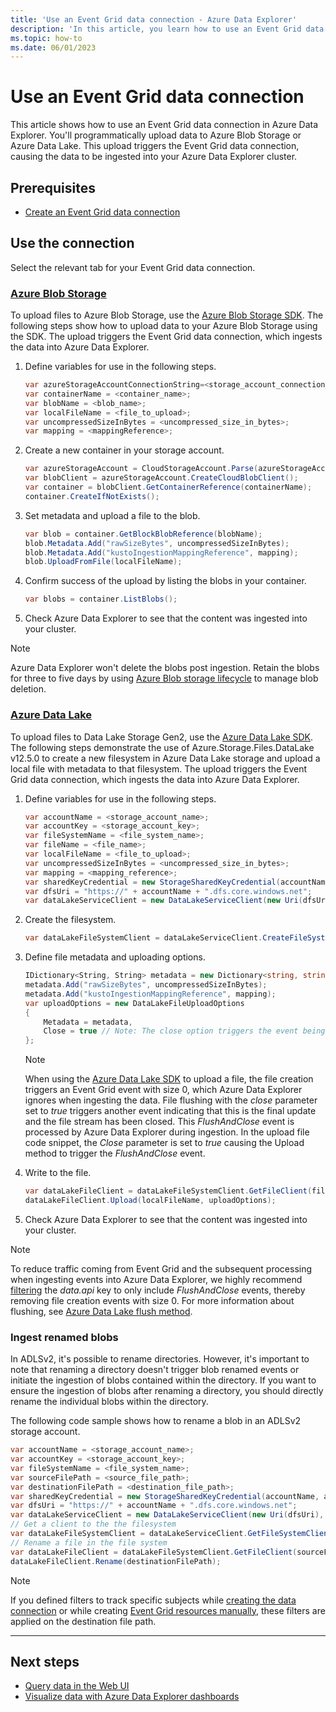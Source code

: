 ```yaml
---
title: 'Use an Event Grid data connection - Azure Data Explorer'
description: 'In this article, you learn how to use an Event Grid data connection in Azure Data Explorer.'
ms.topic: how-to
ms.date: 06/01/2023
---
```


# Use an Event Grid data connection

This article shows how to use an Event Grid data connection in Azure Data Explorer. You'll programmatically upload data to Azure Blob Storage or Azure Data Lake. This upload triggers the Event Grid data connection, causing the data to be ingested into your Azure Data Explorer cluster.

## Prerequisites

* [Create an Event Grid data connection](create-event-grid-connection.md)

## Use the connection

Select the relevant tab for your Event Grid data connection.

### [Azure Blob Storage](#tab/azure-blob-storage)

To upload files to Azure Blob Storage, use the [Azure Blob Storage SDK](https://www.nuget.org/packages/Azure.Storage.Blobs/). The following steps show how to upload data to your Azure Blob Storage using the SDK. The upload triggers the Event Grid data connection, which ingests the data into Azure Data Explorer.

1. Define variables for use in the following steps.

    ```csharp
    var azureStorageAccountConnectionString=<storage_account_connection_string>;
    var containerName = <container_name>;
    var blobName = <blob_name>;
    var localFileName = <file_to_upload>;
    var uncompressedSizeInBytes = <uncompressed_size_in_bytes>;
    var mapping = <mappingReference>;
    ```

1. Create a new container in your storage account.

    ```csharp
    var azureStorageAccount = CloudStorageAccount.Parse(azureStorageAccountConnectionString);
    var blobClient = azureStorageAccount.CreateCloudBlobClient();
    var container = blobClient.GetContainerReference(containerName);
    container.CreateIfNotExists();
    ```

1. Set metadata and upload a file to the blob.

    ```csharp
    var blob = container.GetBlockBlobReference(blobName);
    blob.Metadata.Add("rawSizeBytes", uncompressedSizeInBytes);
    blob.Metadata.Add("kustoIngestionMappingReference", mapping);
    blob.UploadFromFile(localFileName);
    ```

1. Confirm success of the upload by listing the blobs in your container.

    ```csharp
    var blobs = container.ListBlobs();
    ```

1. Check Azure Data Explorer to see that the content was ingested into your cluster.

> [!NOTE]
> Azure Data Explorer won't delete the blobs post ingestion. Retain the blobs for three to five days by using [Azure Blob storage lifecycle](/azure/storage/blobs/storage-lifecycle-management-concepts?tabs=azure-portal) to manage blob deletion.

### [Azure Data Lake](#tab/azure-data-lake)

To upload files to Data Lake Storage Gen2, use the [Azure Data Lake SDK](https://www.nuget.org/packages/Azure.Storage.Files.DataLake/). The following steps demonstrate the use of Azure.Storage.Files.DataLake v12.5.0 to create a new filesystem in Azure Data Lake storage and upload a local file with metadata to that filesystem. The upload triggers the Event Grid data connection, which ingests the data into Azure Data Explorer.

1. Define variables for use in the following steps.

    ```csharp
    var accountName = <storage_account_name>;
    var accountKey = <storage_account_key>;
    var fileSystemName = <file_system_name>;
    var fileName = <file_name>;
    var localFileName = <file_to_upload>;
    var uncompressedSizeInBytes = <uncompressed_size_in_bytes>;
    var mapping = <mapping_reference>;
    var sharedKeyCredential = new StorageSharedKeyCredential(accountName, accountKey);
    var dfsUri = "https://" + accountName + ".dfs.core.windows.net";
    var dataLakeServiceClient = new DataLakeServiceClient(new Uri(dfsUri), sharedKeyCredential);
    ```

1. Create the filesystem.

    ```csharp
    var dataLakeFileSystemClient = dataLakeServiceClient.CreateFileSystem(fileSystemName).Value;
    ```

1. Define file metadata and uploading options.

    ```csharp
    IDictionary<String, String> metadata = new Dictionary<string, string>();
    metadata.Add("rawSizeBytes", uncompressedSizeInBytes);
    metadata.Add("kustoIngestionMappingReference", mapping);
    var uploadOptions = new DataLakeFileUploadOptions
    {
        Metadata = metadata,
        Close = true // Note: The close option triggers the event being processed by the data connection
    };
    ```

    > [!NOTE]
    > When using the [Azure Data Lake SDK](https://www.nuget.org/packages/Azure.Storage.Files.DataLake/) to upload a file, the file creation triggers an Event Grid event with size 0, which Azure Data Explorer ignores when ingesting the data. File flushing with the *close* parameter set to *true* triggers another event indicating that this is the final update and the file stream has been closed. This *FlushAndClose* event is processed by Azure Data Explorer during ingestion. In the upload file code snippet, the *Close* parameter is set to *true* causing the Upload method to trigger the *FlushAndClose* event.

1. Write to the file.

    ```csharp
    var dataLakeFileClient = dataLakeFileSystemClient.GetFileClient(fileName);
    dataLakeFileClient.Upload(localFileName, uploadOptions);
    ```

1. Check Azure Data Explorer to see that the content was ingested into your cluster.

> [!NOTE]
> To reduce traffic coming from Event Grid and the subsequent processing when ingesting events into Azure Data Explorer, we highly recommend [filtering](ingest-data-event-grid-manual.md#create-an-event-grid-subscription) the *data.api* key to only include *FlushAndClose* events, thereby removing file creation events with size 0. For more information about flushing, see [Azure Data Lake flush method](/dotnet/api/azure.storage.files.datalake.datalakefileclient.flush).

### Ingest renamed blobs

In ADLSv2, it's possible to rename directories. However, it's important to note that renaming a directory doesn't trigger blob renamed events or initiate the ingestion of blobs contained within the directory. If you want to ensure the ingestion of blobs after renaming a directory, you should directly rename the individual blobs within the directory.

The following code sample shows how to rename a blob in an ADLSv2 storage account.

```csharp
var accountName = <storage_account_name>;
var accountKey = <storage_account_key>;
var fileSystemName = <file_system_name>;
var sourceFilePath = <source_file_path>;
var destinationFilePath = <destination_file_path>;
var sharedKeyCredential = new StorageSharedKeyCredential(accountName, accountKey);
var dfsUri = "https://" + accountName + ".dfs.core.windows.net";
var dataLakeServiceClient = new DataLakeServiceClient(new Uri(dfsUri), sharedKeyCredential);
// Get a client to the the filesystem
var dataLakeFileSystemClient = dataLakeServiceClient.GetFileSystemClient(fileSystemName);
// Rename a file in the file system
var dataLakeFileClient = dataLakeFileSystemClient.GetFileClient(sourceFilePath);
dataLakeFileClient.Rename(destinationFilePath);
```

> [!NOTE]
> If you defined filters to track specific subjects while [creating the data connection](ingest-data-event-grid.md) or while creating [Event Grid resources manually](ingest-data-event-grid-manual.md#create-an-event-grid-subscription), these filters are applied on the destination file path.

---

## Next steps

* [Query data in the Web UI](web-ui-query-overview.md)
* [Visualize data with Azure Data Explorer dashboards](azure-data-explorer-dashboards.md)
